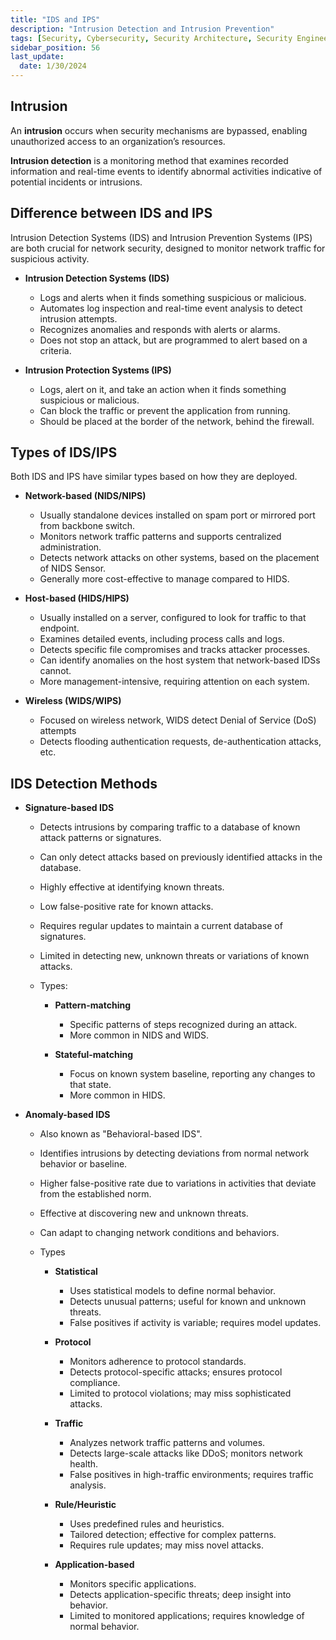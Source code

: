 ```yaml
---
title: "IDS and IPS"
description: "Intrusion Detection and Intrusion Prevention"
tags: [Security, Cybersecurity, Security Architecture, Security Engineering]
sidebar_position: 56
last_update:
  date: 1/30/2024
---
```



## Intrusion 

An **intrusion** occurs when security mechanisms are bypassed, enabling unauthorized access to an organization’s resources. 

**Intrusion detection** is a monitoring method that examines recorded information and real-time events to identify abnormal activities indicative of potential incidents or intrusions. 

## Difference between IDS and IPS 

Intrusion Detection Systems (IDS) and Intrusion Prevention Systems (IPS) are both crucial for network security, designed to monitor network traffic for suspicious activity. 

- **Intrusion Detection Systems (IDS)**
  - Logs and alerts when it finds something suspicious or malicious.
  - Automates log inspection and real-time event analysis to detect intrusion attempts.
  - Recognizes anomalies and responds with alerts or alarms.
  - Does not stop an attack, but are programmed to alert based on a criteria.

- **Intrusion Protection Systems (IPS)**
  - Logs, alert on it, and take an action when it finds something suspicious or malicious.
  - Can block the traffic or prevent the application from running.
  - Should be placed at the border of the network, behind the firewall.

## Types of IDS/IPS

Both IDS and IPS have similar types based on how they are deployed.

- **Network-based (NIDS/NIPS)**

  - Usually standalone devices installed on spam port or mirrored port from backbone switch.
  - Monitors network traffic patterns and supports centralized administration.
  - Detects network attacks on other systems, based on the placement of NIDS Sensor.
  - Generally more cost-effective to manage compared to HIDS.

- **Host-based (HIDS/HIPS)**

  - Usually installed on a server, configured to look for traffic to that endpoint.
  - Examines detailed events, including process calls and logs.
  - Detects specific file compromises and tracks attacker processes.
  - Can identify anomalies on the host system that network-based IDSs cannot.
  - More management-intensive, requiring attention on each system.

- **Wireless (WIDS/WIPS)**

  - Focused on wireless network, WIDS detect Denial of Service (DoS) attempts
  - Detects flooding authentication requests, de-authentication attacks, etc.

## IDS Detection Methods 

- **Signature-based IDS**

  - Detects intrusions by comparing traffic to a database of known attack patterns or signatures.
  - Can only detect attacks based on previously identified attacks in the database.
  - Highly effective at identifying known threats.
  - Low false-positive rate for known attacks.
  - Requires regular updates to maintain a current database of signatures.
  - Limited in detecting new, unknown threats or variations of known attacks.
  - Types:

    - **Pattern-matching**
      - Specific patterns of steps recognized during an attack.
      - More common in NIDS and WIDS.

    - **Stateful-matching**
      - Focus on known system baseline, reporting any changes to that state.
      - More common in HIDS.

- **Anomaly-based IDS**
  - Also known as "Behavioral-based IDS".
  - Identifies intrusions by detecting deviations from normal network behavior or baseline.
  - Higher false-positive rate due to variations in activities that deviate from the established norm.
  - Effective at discovering new and unknown threats.
  - Can adapt to changing network conditions and behaviors.
  - Types

    - **Statistical**
      - Uses statistical models to define normal behavior.
      - Detects unusual patterns; useful for known and unknown threats.
      - False positives if activity is variable; requires model updates.

    - **Protocol**
      - Monitors adherence to protocol standards.
      - Detects protocol-specific attacks; ensures protocol compliance.
      - Limited to protocol violations; may miss sophisticated attacks.

    - **Traffic**
      - Analyzes network traffic patterns and volumes.
      - Detects large-scale attacks like DDoS; monitors network health.
      - False positives in high-traffic environments; requires traffic analysis.

    - **Rule/Heuristic**
      - Uses predefined rules and heuristics.
      - Tailored detection; effective for complex patterns.
      - Requires rule updates; may miss novel attacks.

    - **Application-based**
      - Monitors specific applications.
      - Detects application-specific threats; deep insight into behavior.
      - Limited to monitored applications; requires knowledge of normal behavior.


